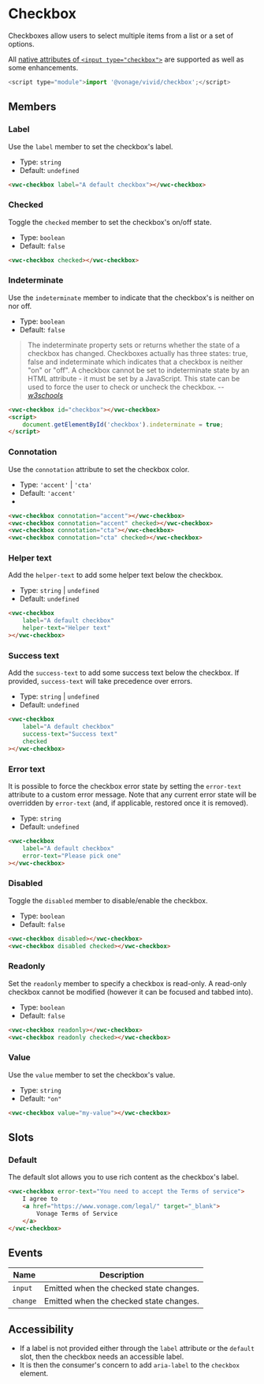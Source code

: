 # Checkbox

Checkboxes allow users to select multiple items from a list or a set of options.

All [native attributes of `<input type="checkbox">`](https://developer.mozilla.org/en-US/docs/Web/HTML/Element/input/checkbox) are supported as well as some enhancements.

```js
<script type="module">import '@vonage/vivid/checkbox';</script>
```

## Members

### Label

Use the `label` member to set the checkbox's label.

- Type: `string`
- Default: `undefined`

```html preview
<vwc-checkbox label="A default checkbox"></vwc-checkbox>
```

### Checked

Toggle the `checked` member to set the checkbox's on/off state.

- Type: `boolean`
- Default: `false`

```html preview
<vwc-checkbox checked></vwc-checkbox>
```

### Indeterminate

Use the `indeterminate` member to indicate that the checkbox's is neither on nor off.

- Type: `boolean`
- Default: `false`

> The indeterminate property sets or returns whether the state of a checkbox has changed.
> Checkboxes actually has three states: true, false and indeterminate which indicates that a checkbox is neither "on" or "off".
> A checkbox cannot be set to indeterminate state by an HTML attribute - it must be set by a JavaScript.
> This state can be used to force the user to check or uncheck the checkbox.
> -- <cite>[w3schools][1]</cite>

[1]: https://www.w3schools.com/jsref/prop_checkbox_indeterminate.asp

```html preview
<vwc-checkbox id="checkbox"></vwc-checkbox>
<script>
	document.getElementById('checkbox').indeterminate = true;
</script>
```

### Connotation

Use the `connotation` attribute to set the checkbox color.

- Type: `'accent'` | `'cta'`
- Default: `'accent'`
-

```html preview
<vwc-checkbox connotation="accent"></vwc-checkbox>
<vwc-checkbox connotation="accent" checked></vwc-checkbox>
<vwc-checkbox connotation="cta"></vwc-checkbox>
<vwc-checkbox connotation="cta" checked></vwc-checkbox>
```

### Helper text

Add the `helper-text` to add some helper text below the checkbox.

- Type: `string` | `undefined`
- Default: `undefined`

```html preview
<vwc-checkbox
	label="A default checkbox"
	helper-text="Helper text"
></vwc-checkbox>
```

### Success text

Add the `success-text` to add some success text below the checkbox.
If provided, `success-text` will take precedence over errors.

- Type: `string` | `undefined`
- Default: `undefined`

```html preview
<vwc-checkbox
	label="A default checkbox"
	success-text="Success text"
	checked
></vwc-checkbox>
```

### Error text

It is possible to force the checkbox error state by setting the `error-text` attribute to a custom error message.
Note that any current error state will be overridden by `error-text` (and, if applicable, restored once it is removed).

- Type: `string`
- Default: `undefined`

```html preview
<vwc-checkbox
	label="A default checkbox"
	error-text="Please pick one"
></vwc-checkbox>
```

### Disabled

Toggle the `disabled` member to disable/enable the checkbox.

- Type: `boolean`
- Default: `false`

```html preview
<vwc-checkbox disabled></vwc-checkbox>
<vwc-checkbox disabled checked></vwc-checkbox>
```

### Readonly

Set the `readonly` member to specify a checkbox is read-only.
A read-only checkbox cannot be modified (however it can be focused and tabbed into).

- Type: `boolean`
- Default: `false`

```html preview
<vwc-checkbox readonly></vwc-checkbox>
<vwc-checkbox readonly checked></vwc-checkbox>
```

### Value

Use the `value` member to set the checkbox's value.

- Type: `string`
- Default: `"on"`

```html preview
<vwc-checkbox value="my-value"></vwc-checkbox>
```

## Slots

### Default

The default slot allows you to use rich content as the checkbox's label.

```html preview
<vwc-checkbox error-text="You need to accept the Terms of service">
	I agree to
	<a href="https://www.vonage.com/legal/" target="_blank">
		Vonage Terms of Service
	</a>
</vwc-checkbox>
```

## Events

<div class="table-wrapper">

| Name     | Description                             |
| -------- | --------------------------------------- |
| `input`  | Emitted when the checked state changes. |
| `change` | Emitted when the checked state changes. |

</div>

## Accessibility

- If a label is not provided either through the `label` attribute or the `default` slot, then the checkbox needs an accessible label.
- It is then the consumer's concern to add `aria-label` to the `checkbox` element.
